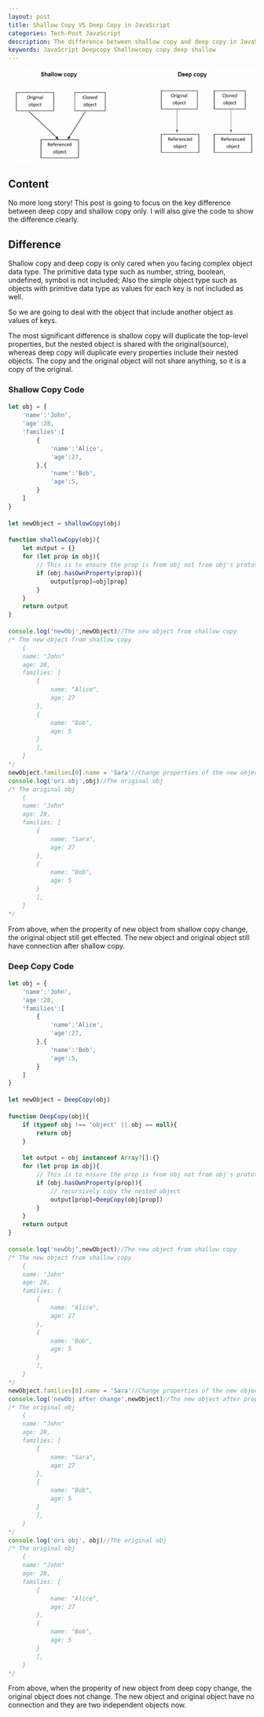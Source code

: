 ```yaml
---
layout: post
title: Shallow Copy VS Deep Copy in JavaScript
categories: Tech-Post JavaScript
description: The difference between shallow copy and deep copy in JavaScript
keywords: JavaScript Deepcopy Shallowcopy copy deep shallow
---
```


![deepcopy_vs_shallowcopy](/images/blog/deepcopy_vs_shallowcopy.png)


## Content

No more long story! This post is going to focus on the key difference between deep copy and shallow copy only. I will also give the code to show the difference clearly.

## Difference

Shallow copy and deep copy is only cared when you facing complex object data type. The primitive data type such as number, string, boolean, undefined, symbol is not included; Also the simple object type such as objects with primitive data type as values for each key is not included as well.

So we are going to deal with the object that include another object as values of keys.

The most significant difference is shallow copy will duplicate the top-level properties, but the nested object is shared with the original(source), whereas deep copy will duplicate every properties include their nested objects. The copy and the original object will not share anything, so it is a copy of the original.


### Shallow Copy Code

```javascript
let obj = {
    'name':'John',
    'age':28,
    'families':[
        {
            'name':'Alice',
            'age':27,
        },{
            'name':'Bob',
            'age':5,
        }
    ]
}

let newObject = shallowCopy(obj)

function shallowCopy(obj){
    let output = {}
    for (let prop in obj){
        // This is to ensure the prop is from obj not from obj's prototype
        if (obj.hasOwnProperty(prop)){
            output[prop]=obj[prop]
        }
    }
    return output
}

console.log('newObj',newObject)//The new object from shallow copy
/* The new object from shallow copy
    {
    name: "John"
    age: 28,
    families: [
        {
            name: "Alice",
            age: 27
        }, 
        {
            name: "Bob",
            age: 5
        }
        ],
    }
*/
newObject.families[0].name = 'Sara'//Change properties of the new object
console.log('ori obj',obj)//The original obj
/* The original obj
    {
    name: "John"
    age: 28,
    families: [
        {
            name: "Sara",
            age: 27
        }, 
        {
            name: "Bob",
            age: 5
        }
        ],
    }
*/
```

From above, when the properity of new object from shallow copy change, the original object still get effected. The new object and original object still have connection after shallow copy.

### Deep Copy Code

```javascript
let obj = {
    'name':'John',
    'age':28,
    'families':[
        {
            'name':'Alice',
            'age':27,
        },{
            'name':'Bob',
            'age':5,
        }
    ]
}

let newObject = DeepCopy(obj)

function DeepCopy(obj){
    if (typeof obj !== 'object' || obj == null){
        return obj
    }

    let output = obj instanceof Array?[]:{}
    for (let prop in obj){
        // This is to ensure the prop is from obj not from obj's prototype
        if (obj.hasOwnProperty(prop)){
            // recursively copy the nested object
            output[prop]=DeepCopy(obj[prop])
        }
    }
    return output
}

console.log('newObj',newObject)//The new object from shallow copy
/* The new object from shallow copy
    {
    name: "John"
    age: 28,
    families: [
        {
            name: "Alice",
            age: 27
        }, 
        {
            name: "Bob",
            age: 5
        }
        ],
    }
*/
newObject.families[0].name = 'Sara'//Change properties of the new object
console.log('newObj after change',newObject)//The new object after properity change
/* The original obj
    {
    name: "John"
    age: 28,
    families: [
        {
            name: "Sara",
            age: 27
        }, 
        {
            name: "Bob",
            age: 5
        }
        ],
    }
*/
console.log('ori obj', obj)//The original obj
/* The original obj
    {
    name: "John"
    age: 28,
    families: [
        {
            name: "Alice",
            age: 27
        }, 
        {
            name: "Bob",
            age: 5
        }
        ],
    }
*/
```

From above, when the properity of new object from deep copy change, the original object does not change. The new object and original object have no connection and they are two independent objects now.